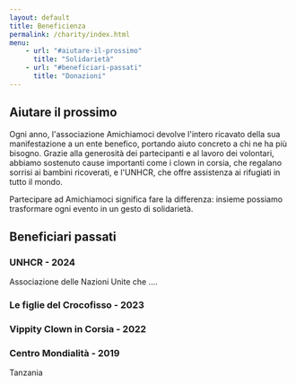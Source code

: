```yaml
---
layout: default
title: Beneficienza
permalink: /charity/index.html
menu:
    - url: "#aiutare-il-prossimo"
      title: "Solidarietà"
    - url: "#beneficiari-passati"
      title: "Donazioni"
---
```


## Aiutare il prossimo
Ogni anno, l'associazione Amichiamoci devolve l'intero ricavato della sua manifestazione a un ente benefico, portando aiuto concreto a chi ne ha più bisogno. Grazie alla generosità dei partecipanti e al lavoro dei volontari, abbiamo sostenuto cause importanti come i clown in corsia, che regalano sorrisi ai bambini ricoverati, e l'UNHCR, che offre assistenza ai rifugiati in tutto il mondo.

Partecipare ad Amichiamoci significa fare la differenza: insieme possiamo trasformare ogni evento in un gesto di solidarietà.

## Beneficiari passati

### UNHCR - 2024
Associazione delle Nazioni Unite che ....

### Le figlie del Crocofisso - 2023

### Vippity Clown in Corsia - 2022

### Centro Mondialità - 2019
Tanzania